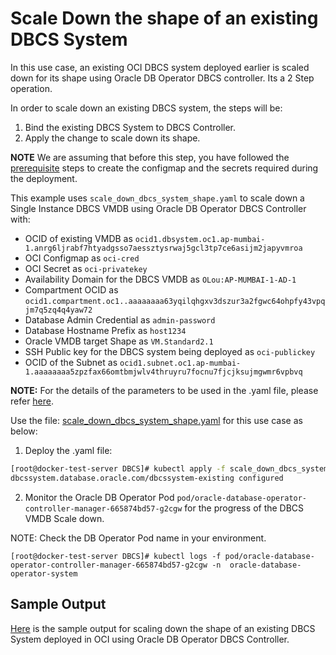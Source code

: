 # Scale Down the shape of an existing DBCS System

In this use case, an existing OCI DBCS system deployed earlier is scaled down for its shape using Oracle DB Operator DBCS controller. Its a 2 Step operation.

In order to scale down an existing DBCS system, the steps will be:

1. Bind the existing DBCS System to DBCS Controller.
2. Apply the change to scale down its shape.

**NOTE** We are assuming that before this step, you have followed the [prerequisite](./../README.md#prerequsites-to-deploy-a-dbcs-system-using-oracle-db-operator-dbcs-controller) steps to create the configmap and the secrets required during the deployment.

This example uses `scale_down_dbcs_system_shape.yaml` to scale down a Single Instance DBCS VMDB using Oracle DB Operator DBCS Controller with:

- OCID of existing VMDB as `ocid1.dbsystem.oc1.ap-mumbai-1.anrg6ljrabf7htyadgsso7aessztysrwaj5gcl3tp7ce6asijm2japyvmroa`
- OCI Configmap as `oci-cred`  
- OCI Secret as `oci-privatekey`  
- Availability Domain for the DBCS VMDB as `OLou:AP-MUMBAI-1-AD-1`  
- Compartment OCID as `ocid1.compartment.oc1..aaaaaaaa63yqilqhgxv3dszur3a2fgwc64ohpfy43vpqjm7q5zq4q4yaw72`  
- Database Admin Credential as `admin-password`  
- Database Hostname Prefix as `host1234`  
- Oracle VMDB target Shape as `VM.Standard2.1`  
- SSH Public key for the DBCS system being deployed as `oci-publickey`  
- OCID of the Subnet as `ocid1.subnet.oc1.ap-mumbai-1.aaaaaaaa5zpzfax66omtbmjwlv4thruyru7focnu7fjcjksujmgwmr6vpbvq`  

**NOTE:** For the details of the parameters to be used in the .yaml file, please refer [here](./dbcs_controller_parameters.md).

Use the file: [scale_down_dbcs_system_shape.yaml](./scale_down_dbcs_system_shape.yaml) for this use case as below:

1. Deploy the .yaml file:  
```sh
[root@docker-test-server DBCS]# kubectl apply -f scale_down_dbcs_system_shape.yaml
dbcssystem.database.oracle.com/dbcssystem-existing configured
```

2. Monitor the Oracle DB Operator Pod `pod/oracle-database-operator-controller-manager-665874bd57-g2cgw` for the progress of the DBCS VMDB Scale down. 

NOTE: Check the DB Operator Pod name in your environment.

```
[root@docker-test-server DBCS]# kubectl logs -f pod/oracle-database-operator-controller-manager-665874bd57-g2cgw -n  oracle-database-operator-system
```

## Sample Output

[Here](./scale_down_dbcs_system_shape_sample_output.log) is the sample output for scaling down the shape of an existing DBCS System deployed in OCI using Oracle DB Operator DBCS Controller.
